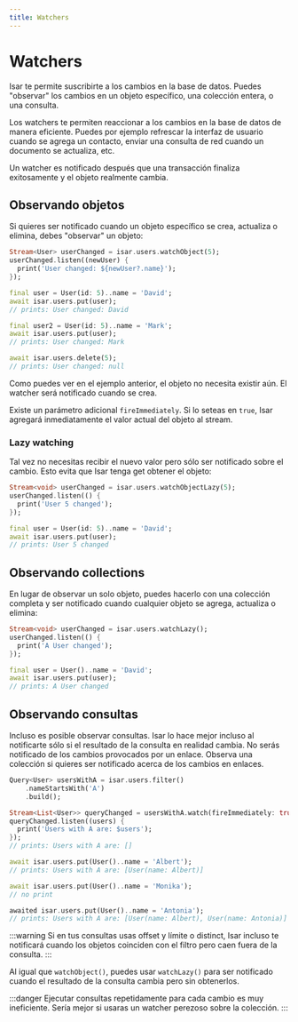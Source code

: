 ```yaml
---
title: Watchers
---
```


# Watchers

Isar te permite suscribirte a los cambios en la base de datos. Puedes "observar" los cambios en un objeto específico, una colección entera, o una consulta.

Los watchers te permiten reaccionar a los cambios en la base de datos de manera eficiente. Puedes por ejemplo refrescar la interfaz de usuario cuando se agrega un contacto, enviar una consulta de red cuando un documento se actualiza, etc.

Un watcher es notificado después que una transacción finaliza exitosamente y el objeto realmente cambia.

## Observando objetos

Si quieres ser notificado cuando un objeto específico se crea, actualiza o elimina, debes "observar" un objeto:

```dart
Stream<User> userChanged = isar.users.watchObject(5);
userChanged.listen((newUser) {
  print('User changed: ${newUser?.name}');
});

final user = User(id: 5)..name = 'David';
await isar.users.put(user);
// prints: User changed: David

final user2 = User(id: 5)..name = 'Mark';
await isar.users.put(user);
// prints: User changed: Mark

await isar.users.delete(5);
// prints: User changed: null
```

Como puedes ver en el ejemplo anterior, el objeto no necesita existir aún. El watcher será notificado cuando se crea.

Existe un parámetro adicional `fireImmediately`. Si lo seteas en `true`, Isar agregará inmediatamente el valor actual del objeto al stream.

### Lazy watching

Tal vez no necesitas recibir el nuevo valor pero sólo ser notificado sobre el cambio. Esto evita que Isar tenga get obtener el objeto:

```dart
Stream<void> userChanged = isar.users.watchObjectLazy(5);
userChanged.listen(() {
  print('User 5 changed');
});

final user = User(id: 5)..name = 'David';
await isar.users.put(user);
// prints: User 5 changed
```

## Observando collections

En lugar de observar un solo objeto, puedes hacerlo con una colección completa y ser notificado cuando cualquier objeto se agrega, actualiza o elimina:

```dart
Stream<void> userChanged = isar.users.watchLazy();
userChanged.listen(() {
  print('A User changed');
});

final user = User()..name = 'David';
await isar.users.put(user);
// prints: A User changed
```

## Observando consultas

Incluso es posible observar consultas. Isar lo hace mejor incluso al notificarte sólo si el resultado de la consulta en realidad cambia. No serás notificado de los cambios provocados por un enlace. Observa una colección si quieres ser notificado acerca de los cambios en enlaces.

```dart
Query<User> usersWithA = isar.users.filter()
    .nameStartsWith('A')
    .build();

Stream<List<User>> queryChanged = usersWithA.watch(fireImmediately: true);
queryChanged.listen((users) {
  print('Users with A are: $users');
});
// prints: Users with A are: []

await isar.users.put(User()..name = 'Albert');
// prints: Users with A are: [User(name: Albert)]

await isar.users.put(User()..name = 'Monika');
// no print

awaited isar.users.put(User()..name = 'Antonia');
// prints: Users with A are: [User(name: Albert), User(name: Antonia)]
```

:::warning
Si en tus consultas usas offset y límite o distinct, Isar incluso te notificará cuando los objetos coinciden con el filtro pero caen fuera de la consulta.
:::

Al igual que `watchObject()`, puedes usar `watchLazy()` para ser notificado cuando el resultado de la consulta cambia pero sin obtenerlos.

:::danger
Ejecutar consultas repetidamente para cada cambio es muy ineficiente. Sería mejor si usaras un watcher perezoso sobre la colección.
:::
